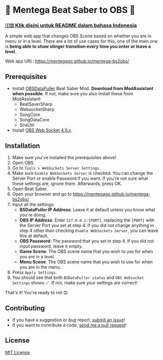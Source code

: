 # 🧈 Mentega Beat Saber to OBS 🧈
### [🇮🇩 Klik disini untuk README dalam bahasa Indonesia](README_ID.md)
A simple web app that changes OBS Scene based on whether you are in menu or in a level. There are a lot of use cases for this, one of the main one is **being able to show stinger transition every time you enter or leave a level**.

Web app URL: https://mentegago.github.io/mentega-bs2obs/

## Prerequisites
- Install [OBSDataPuller](https://github.com/kOFReadie/BSDataPuller/releases/latest) Beat Saber Mod. **Download from ModAssistant when possible**. If not, make sure you also install these from ModAssistant:
	- BeatSaverSharp
	- WebsocketSharp
	- SongCore
	- SongDataCore
	- SiraUtil
- Install [OBS Web Socket 4.9.x](https://github.com/Palakis/obs-websocket/releases/tag/4.9.1).

## Installation
1. Make sure you've installed the prerequisites above!
2. Open OBS.
3. Go to `Tools > WebSockets Server Settings`.
4. Make sure `Enable WebSockets Server` is checked. You can change the Server Port or enable Password if you want. If you're not sure what these settings are, ignore them. Afterwards, press OK.
5. Open Beat Saber.
6. Open your browser and go to https://mentegago.github.io/mentega-bs2obs/
7. Input all the settings:
	- **BSDataPuller IP Address**: Leave it at default unless you know what you're doing.
	- **OBS IP Address**: Enter `127.0.0.1:{PORT}`, replacing the `{PORT}` with the Server Port you set at step 4. If you did not change anything in step 4 other than checking `Enable WebSockets Server`, you can leave this at default.
	- **OBS Password**: The password that you set in step 4. If you did not input password, leave it empty.
	- **Game Scene**: The OBS scene name that you wish to use for when you are in a level.
	- **Menu Scene**: The OBS scene name that you wish to use for when you are in the menu.
8. Press `Apply Settings`.
9. You should see that both `BSDataPuller status` and `OBS Websocket Settings` shows ✅. If not, make sure your settings are correct!

That's it! You're ready to roll 😊

## Contributing
 - If you have a suggestion or bug report, [submit an issue](https://github.com/mentegago/mentega-bs2obs/issues)!
 - If you want to contribute a code, [send me a pull request](https://github.com/mentegago/mentega-bs2obs/pulls)!
## License
[MIT License](LICENSE)
